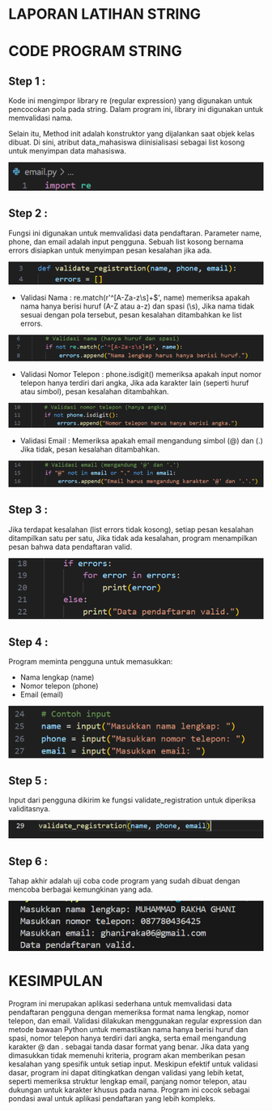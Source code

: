 # LAPORAN LATIHAN STRING

# CODE PROGRAM STRING

## Step 1 :

Kode ini mengimpor library re (regular expression) yang digunakan untuk pencocokan pola pada string. Dalam program ini, library ini digunakan untuk memvalidasi nama.

Selain itu, Method init adalah konstruktor yang dijalankan saat objek kelas dibuat. Di sini, atribut data_mahasiswa diinisialisasi sebagai list kosong untuk menyimpan data mahasiswa.

![gambar](https://github.com/M-Rakha/labpy09/blob/4e22f64f49eb736a4b82b55b0ccab5e2d2e8d7d6/Cuplikan%20layar%202025-01-03%20184453.png)

## Step 2 :

Fungsi ini digunakan untuk memvalidasi data pendaftaran. Parameter name, phone, dan email adalah input pengguna. Sebuah list kosong bernama errors disiapkan untuk menyimpan pesan kesalahan jika ada.

![gambar](https://github.com/M-Rakha/labpy09/blob/3354ebbd78634aaa4d46f2fb3be4c4a3391900d6/Cuplikan%20layar%202025-01-03%20185122.png)

- Validasi Nama : re.match(r'^[A-Za-z\s]+$', name) memeriksa apakah nama hanya berisi huruf (A-Z atau a-z) dan spasi (\s), Jika nama tidak sesuai dengan pola tersebut, pesan kesalahan ditambahkan ke list errors.

![gambar](https://github.com/M-Rakha/labpy09/blob/5f7c307113caeadec3ae06c476fa1d21106f8c40/Cuplikan%20layar%202025-01-03%20185440.png)

- Validasi Nomor Telepon : phone.isdigit() memeriksa apakah input nomor telepon hanya terdiri dari angka, Jika ada karakter lain (seperti huruf atau simbol), pesan kesalahan ditambahkan.

![gambar](https://github.com/M-Rakha/labpy09/blob/3b232cc99b9c976e4c462f579e9d32e5a4ff6f3e/Cuplikan%20layar%202025-01-03%20185835.png)

- Validasi Email : Memeriksa apakah email mengandung simbol (@) dan (.) Jika tidak, pesan kesalahan ditambahkan.

![gambar](https://github.com/M-Rakha/labpy09/blob/b99617dc866bc0bb3d1777502a19fc1552751371/Cuplikan%20layar%202025-01-03%20190103.png)

## Step 3 :

Jika terdapat kesalahan (list errors tidak kosong), setiap pesan kesalahan ditampilkan satu per satu, Jika tidak ada kesalahan, program menampilkan pesan bahwa data pendaftaran valid.

![gambar](https://github.com/M-Rakha/labpy09/blob/5da5d258df6e1dd661e6027622348a803854ddeb/Cuplikan%20layar%202025-01-03%20190324.png)

## Step 4 :

Program meminta pengguna untuk memasukkan:

- Nama lengkap (name)
- Nomor telepon (phone)
- Email (email)

![gambar](https://github.com/M-Rakha/labpy09/blob/851a5e7c8aa868b283b20e73e8f13c88dfbe3036/Cuplikan%20layar%202025-01-03%20190557.png)

## Step 5 :

Input dari pengguna dikirim ke fungsi validate_registration untuk diperiksa validitasnya.

![gambar](https://github.com/M-Rakha/labpy09/blob/6d52d4909e53a951134c96a1c0a2ea6de1dcf2ea/Cuplikan%20layar%202025-01-03%20190757.png)

## Step 6 :

Tahap akhir adalah uji coba code program yang sudah dibuat dengan mencoba berbagai kemungkinan yang ada.

![gambar](https://github.com/M-Rakha/labpy09/blob/0cd4e43bee15d5b9440f0cf0d5158916a5276265/Cuplikan%20layar%202025-01-03%20191111.png)

# KESIMPULAN

Program ini merupakan aplikasi sederhana untuk memvalidasi data pendaftaran pengguna dengan memeriksa format nama lengkap, nomor telepon, dan email. Validasi dilakukan menggunakan regular expression dan metode bawaan Python untuk memastikan nama hanya berisi huruf dan spasi, nomor telepon hanya terdiri dari angka, serta email mengandung karakter @ dan . sebagai tanda dasar format yang benar. Jika data yang dimasukkan tidak memenuhi kriteria, program akan memberikan pesan kesalahan yang spesifik untuk setiap input. Meskipun efektif untuk validasi dasar, program ini dapat ditingkatkan dengan validasi yang lebih ketat, seperti memeriksa struktur lengkap email, panjang nomor telepon, atau dukungan untuk karakter khusus pada nama. Program ini cocok sebagai pondasi awal untuk aplikasi pendaftaran yang lebih kompleks.



